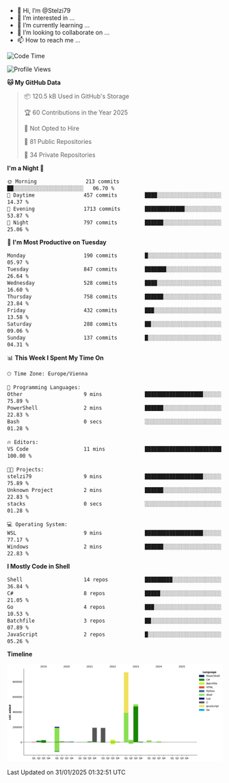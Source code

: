 - 👋 Hi, I’m @Stelzi79
- 👀 I’m interested in ...
- 🌱 I’m currently learning ...
- 💞️ I’m looking to collaborate on ...
- 📫 How to reach me ...

<!--START_SECTION:waka-->
![Code Time](http://img.shields.io/badge/Code%20Time-1%2C117%20hrs%2039%20mins-blue)

![Profile Views](http://img.shields.io/badge/Profile%20Views-0-blue)

**🐱 My GitHub Data** 

> 📦 120.5 kB Used in GitHub's Storage 
 > 
> 🏆 60 Contributions in the Year 2025
 > 
> 🚫 Not Opted to Hire
 > 
> 📜 81 Public Repositories 
 > 
> 🔑 34 Private Repositories 
 > 
**I'm a Night 🦉** 

```text
🌞 Morning                213 commits         ██░░░░░░░░░░░░░░░░░░░░░░░   06.70 % 
🌆 Daytime                457 commits         ████░░░░░░░░░░░░░░░░░░░░░   14.37 % 
🌃 Evening                1713 commits        █████████████░░░░░░░░░░░░   53.87 % 
🌙 Night                  797 commits         ██████░░░░░░░░░░░░░░░░░░░   25.06 % 
```
📅 **I'm Most Productive on Tuesday** 

```text
Monday                   190 commits         █░░░░░░░░░░░░░░░░░░░░░░░░   05.97 % 
Tuesday                  847 commits         ███████░░░░░░░░░░░░░░░░░░   26.64 % 
Wednesday                528 commits         ████░░░░░░░░░░░░░░░░░░░░░   16.60 % 
Thursday                 758 commits         ██████░░░░░░░░░░░░░░░░░░░   23.84 % 
Friday                   432 commits         ███░░░░░░░░░░░░░░░░░░░░░░   13.58 % 
Saturday                 288 commits         ██░░░░░░░░░░░░░░░░░░░░░░░   09.06 % 
Sunday                   137 commits         █░░░░░░░░░░░░░░░░░░░░░░░░   04.31 % 
```


📊 **This Week I Spent My Time On** 

```text
🕑︎ Time Zone: Europe/Vienna

💬 Programming Languages: 
Other                    9 mins              ███████████████████░░░░░░   75.89 % 
PowerShell               2 mins              ██████░░░░░░░░░░░░░░░░░░░   22.83 % 
Bash                     0 secs              ░░░░░░░░░░░░░░░░░░░░░░░░░   01.28 % 

🔥 Editors: 
VS Code                  11 mins             █████████████████████████   100.00 % 

🐱‍💻 Projects: 
stelzi79                 9 mins              ███████████████████░░░░░░   75.89 % 
Unknown Project          2 mins              ██████░░░░░░░░░░░░░░░░░░░   22.83 % 
stacks                   0 secs              ░░░░░░░░░░░░░░░░░░░░░░░░░   01.28 % 

💻 Operating System: 
WSL                      9 mins              ███████████████████░░░░░░   77.17 % 
Windows                  2 mins              ██████░░░░░░░░░░░░░░░░░░░   22.83 % 
```

**I Mostly Code in Shell** 

```text
Shell                    14 repos            █████████░░░░░░░░░░░░░░░░   36.84 % 
C#                       8 repos             █████░░░░░░░░░░░░░░░░░░░░   21.05 % 
Go                       4 repos             ███░░░░░░░░░░░░░░░░░░░░░░   10.53 % 
Batchfile                3 repos             ██░░░░░░░░░░░░░░░░░░░░░░░   07.89 % 
JavaScript               2 repos             █░░░░░░░░░░░░░░░░░░░░░░░░   05.26 % 
```



**Timeline**

![Lines of Code chart](https://raw.githubusercontent.com/Stelzi79/Stelzi79/main/assets/bar_graph.png)


 Last Updated on 31/01/2025 01:32:51 UTC
<!--END_SECTION:waka-->

<!---
Stelzi79/Stelzi79 is a ✨ special ✨ repository because its `README.md` (this file) appears on your GitHub profile.
You can click the Preview link to take a look at your changes.
--->
